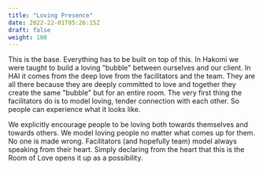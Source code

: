 ```yaml
---
title: "Loving Presence"
date: 2022-22-01T05:26:15Z
draft: false
weight: 100
---
```

This is the base. Everything has to be built on top of this. In Hakomi we were taught to build a loving "bubble" between ourselves and our client. In HAI it comes from the deep love from the facilitators and the team. They are all there because they are deeply committed to love and together they create the same "bubble" but for an entire room. The very first thing the facilitators do is to model loving, tender connection with each other. So people can experience what it looks like.

We explicitly encourage people to be loving both towards themselves and towards others. We model loving people no matter what comes up for them. No one is made wrong. Facilitators (and hopefully team) model always speaking from their heart. Simply declaring from the heart that this is the Room of Love opens it up as a possibility.
